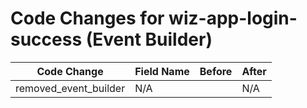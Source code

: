 # Code Changes for wiz-app-login-success (Event Builder)

| Code Change | Field Name | Before | After |
|-------------|------------|--------|-------|
| removed_event_builder | N/A |  | N/A |